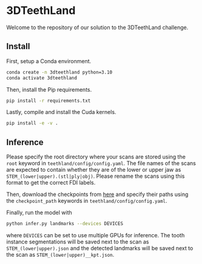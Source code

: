 # 3DTeethLand

Welcome to the repository of our solution to the 3DTeethLand challenge.


## Install

First, setup a Conda environment.

``` bash
conda create -n 3dteethland python=3.10
conda activate 3dteethland
```

Then, install the Pip requirements.

``` bash
pip install -r requirements.txt
```

Lastly, compile and install the Cuda kernels.

``` bash
pip install -e -v .
```


## Inference

Please specify the root directory where your scans are stored using the `root` keyword in `teethland/config/config.yaml`. The file names of the scans are expected to contain whether they are of the lower or upper jaw as `STEM_(lower|upper).(stl|ply|obj)`. Please rename the scans using this format to get the correct FDI labels.

Then, download the checkpoints from [here](https://drive.google.com/drive/folders/1MIPNtsM3rW_VAUtD8RBPOso1IxyJZgdF?usp=sharing) and specify their paths using the `checkpoint_path` keywords in `teethland/config/config.yaml`.

Finally, run the model with

``` bash
python infer.py landmarks --devices DEVICES
```

where `DEVICES` can be set to use multiple GPUs for inference. The tooth instance segmentations will be saved next to the scan as `STEM_(lower|upper).json` and the detected landmarks will be saved next to the scan as `STEM_(lower|upper)__kpt.json`.
